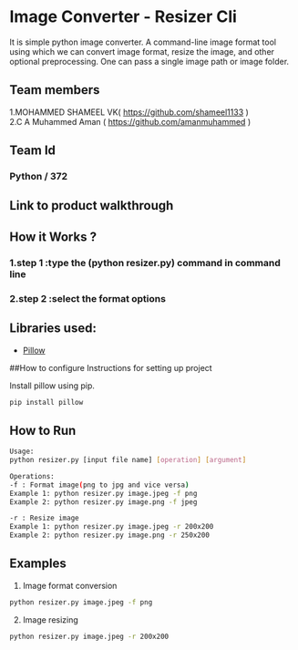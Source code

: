 # Image Converter - Resizer Cli

It is simple python image converter.
A command-line image format tool using which we can convert image format, resize the image, and other optional preprocessing. One can pass a single image path or image folder. 

## Team members
1.MOHAMMED SHAMEEL VK( https://github.com/shameel1133 )<br>
2.C A Muhammed Aman ( https://github.com/amanmuhammed )

## Team Id
### Python / 372

## Link to product walkthrough

## How it Works ?
### 1.step 1 :type the (python resizer.py) command in command line 

### 2.step 2 :select the  format options 

## Libraries used:

- [Pillow](https://python-pillow.org/)

##How to configure Instructions for setting up project

Install pillow using pip.

```bash
pip install pillow
```

## How to Run

```bash
Usage:
python resizer.py [input file name] [operation] [argument]

Operations:
-f : Format image(png to jpg and vice versa)
Example 1: python resizer.py image.jpeg -f png
Example 2: python resizer.py image.png -f jpeg

-r : Resize image
Example 1: python resizer.py image.jpeg -r 200x200
Example 2: python resizer.py image.png -r 250x200
```

## Examples

1. Image format conversion

```bash
python resizer.py image.jpeg -f png
```

2. Image resizing

```bash
python resizer.py image.jpeg -r 200x200
```


